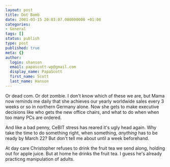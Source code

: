 ```yaml
---
layout: post
title: Dot Bomb
date: 2001-03-15 20:03:07.000000000 +01:00
categories:
- General
tags: []
status: publish
type: post
published: true
meta: {}
author:
  login: shanson
  email: papascott-wp@gmail.com
  display_name: PapaScott
  first_name: Scott
  last_name: Hanson
---
```

<p>Or dead com. Or dot zombie. I don't know which of these we are, but Mama now reminds me daily that she achieves our yearly worldwide sales every 3 weeks or so in northern Germany alone. Now she gets to make executive decisions like who gets the new office chairs, and what to do when when too many PCs are ordered.</p>
<p>And like a bad penny, CeBIT stress has reared it's ugly head again. Why take the time to do something right, when something, <i>anything</i> has to be ready by March 22? But don't tell me about until a week beforehand. </p>
<p>At day care Christopher refuses to drink the fruit tea we send along, holding out for apple juice. But at home he drinks the fruit tea. I guess he's already practicng manipulation of adults.</p>
